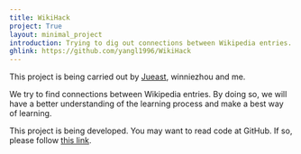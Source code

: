 ```yaml
---
title: WikiHack
project: True
layout: minimal_project
introduction: Trying to dig out connections between Wikipedia entries.
ghlink: https://github.com/yangl1996/WikiHack
---
```

This project is being carried out by [Jueast](http://jueast.com), winniezhou and me.

We try to find connections between Wikipedia entries. By doing so, we will have a better understanding of the learning process and make a best way of learning.

This project is being developed. You may want to read code at GitHub. If so, please follow [this link](https://github.com/yangl1996/WikiHack).
